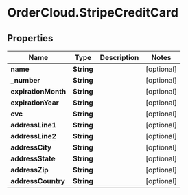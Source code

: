 # OrderCloud.StripeCreditCard

## Properties
Name | Type | Description | Notes
------------ | ------------- | ------------- | -------------
**name** | **String** |  | [optional] 
**_number** | **String** |  | [optional] 
**expirationMonth** | **String** |  | [optional] 
**expirationYear** | **String** |  | [optional] 
**cvc** | **String** |  | [optional] 
**addressLine1** | **String** |  | [optional] 
**addressLine2** | **String** |  | [optional] 
**addressCity** | **String** |  | [optional] 
**addressState** | **String** |  | [optional] 
**addressZip** | **String** |  | [optional] 
**addressCountry** | **String** |  | [optional] 


